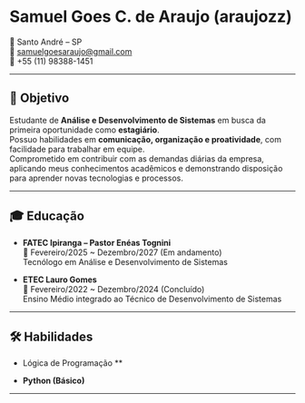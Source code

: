 # Samuel Goes C. de Araujo (araujozz)

📍 Santo André – SP  
📧 [samuelgoesaraujo@gmail.com](mailto:samuelgoesaraujo@gmail.com)  
📱 +55 (11) 98388-1451  

---

## 🎯 Objetivo  
Estudante de **Análise e Desenvolvimento de Sistemas** em busca da primeira oportunidade como **estagiário**.  
Possuo habilidades em **comunicação, organização e proatividade**, com facilidade para trabalhar em equipe.  
Comprometido em contribuir com as demandas diárias da empresa, aplicando meus conhecimentos acadêmicos e demonstrando disposição para aprender novas tecnologias e processos.  

---

## 🎓 Educação  

- **FATEC Ipiranga – Pastor Enéas Tognini**  
  📅 Fevereiro/2025 ~ Dezembro/2027 (Em andamento)  
  Tecnólogo em Análise e Desenvolvimento de Sistemas  

- **ETEC Lauro Gomes**  
  📅 Fevereiro/2022 ~ Dezembro/2024 (Concluído)  
  Ensino Médio integrado ao Técnico de Desenvolvimento de Sistemas  

---


## 🛠 Habilidades  

- Lógica de Programação ** 

- **Python (Básico)**  


---
